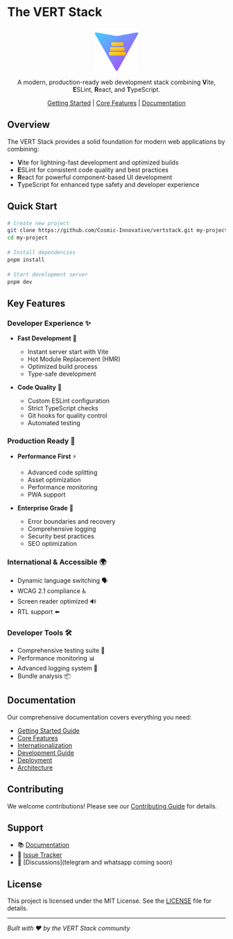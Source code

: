 # The VERT Stack

<div align="center">
<img src="public/vertstack.svg" alt="VERT Stack Logo" width="100" height="100">

A modern, production-ready web development stack combining **V**ite, **E**SLint, **R**eact, and **T**ypeScript.

[Getting Started](docs/getting-started/) | [Core Features](docs/core-features/) | [Documentation](docs/README.md)

</div>

## Overview

The VERT Stack provides a solid foundation for modern web applications by combining:

- **V**ite for lightning-fast development and optimized builds
- **E**SLint for consistent code quality and best practices
- **R**eact for powerful component-based UI development
- **T**ypeScript for enhanced type safety and developer experience

## Quick Start

```bash
# Create new project
git clone https://github.com/Cosmic-Innovative/vertstack.git my-project
cd my-project

# Install dependencies
pnpm install

# Start development server
pnpm dev
```

## Key Features

### Developer Experience ✨

- **Fast Development** 🚀

  - Instant server start with Vite
  - Hot Module Replacement (HMR)
  - Optimized build process
  - Type-safe development

- **Code Quality** 🧹
  - Custom ESLint configuration
  - Strict TypeScript checks
  - Git hooks for quality control
  - Automated testing

### Production Ready 🌟

- **Performance First** ⚡

  - Advanced code splitting
  - Asset optimization
  - Performance monitoring
  - PWA support

- **Enterprise Grade** 🏢
  - Error boundaries and recovery
  - Comprehensive logging
  - Security best practices
  - SEO optimization

### International & Accessible 🌍

- Dynamic language switching 🗣️
- WCAG 2.1 compliance ♿
- Screen reader optimized 🔊
- RTL support ⬅️

### Developer Tools 🛠️

- Comprehensive testing suite 🧪
- Performance monitoring 📊
- Advanced logging system 📝
- Bundle analysis 📦

## Documentation

Our comprehensive documentation covers everything you need:

- [Getting Started Guide](docs/getting-started/)
- [Core Features](docs/core-features/)
- [Internationalization](docs/internationalization/)
- [Development Guide](docs/development/)
- [Deployment](docs/deployment/)
- [Architecture](docs/architecture/)

## Contributing

We welcome contributions! Please see our [Contributing Guide](docs/development/contributing.md) for details.

## Support

- 📚 [Documentation](docs/README.md)
- 🐛 [Issue Tracker](https://github.com/Cosmic-Innovative/vertstack/issues)
- 💬 [Discussions](telegram and whatsapp coming soon)

## License

This project is licensed under the MIT License. See the [LICENSE](LICENSE) file for details.

---

_Built with ❤️ by the VERT Stack community_
